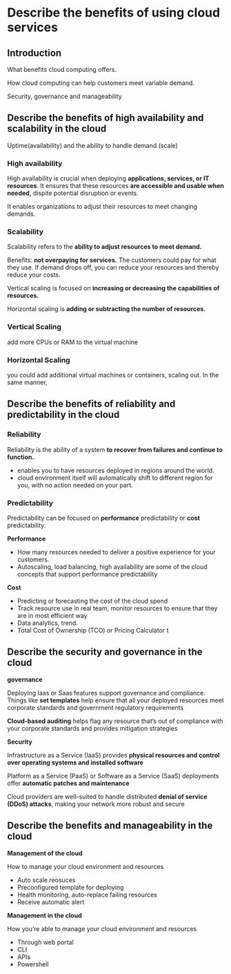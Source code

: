 # Describe the benefits of using cloud services

## Introduction

What benefits cloud computing offers. 

How cloud computing can help customers meet variable demand. 

Security, governance and manageability

## Describe the benefits of high availability and scalability in the cloud

Uptime(availability) and the ability to handle demand (scale)

### High availability

High availability is crucial when deploying **applications, services, or IT resources**. It ensures that these resources **are accessible and usable when needed,** dispite potential disruption or events.

It enables organizations to adjust their resources to meet changing demands.

### Scalability

Scalability refers to the **ability to adjust resources to meet demand.**

Benefits: **not overpaying for services.** The customers could pay for what they use. If demand drops off, you can reduce your resources and thereby reduce your costs.

Vertical scaling is focused on **increasing or decreasing the capabilities of resources.** 

Horizontal scaling is **adding or subtracting the number of resources.**

### **Vertical Scaling**

add more CPUs or RAM to the virtual machine

### Horizontal Scaling

you could add additional virtual machines or containers, scaling out. In the same manner, 

## Describe the benefits of reliability and predictability in the cloud

### **Reliability**

Reliability is the ability of a system **to recover from failures and continue to function.**

- enables you to have resources deployed in regions around the world.
- cloud environment itself will automatically shift to different region for you, with no action needed on your part.

### Predictability

Predictability can be focused on **performance** predictability or **cost** predictability.

**Performance**

- How many resources needed to deliver a positive experience for your customers.
- Autoscaling, load balancing, high availability are some of the cloud concepts that support performance predictability

**Cost**

- Predicting or forecasting the cost of the cloud spend
- Track resource use in real team, monitor resources to ensure that they are in most efficient way
- Data analytics, trend.
- Total Cost of Ownership (TCO) or Pricing Calculator t

## Describe the security and governance in the cloud

**governance**

Deploying Iaas or Saas features support governance and compliance. Things like **set templates** help ensure that all your deployed resources meet corporate standards and government regulatory requirements

**Cloud-based auditing** helps flag any resource that’s out of compliance with your corporate standards and provides mitigation strategies

**Security**

Infrastructure as a Service (IaaS) provides **physical resources and control over operating systems and installed software**

Platform as a Service (PaaS) or Software as a Service (SaaS) deployments offer **automatic patches and maintenance**

Cloud providers are well-suited to handle distributed **denial of service (DDoS) attacks**, making your network more robust and secure

## Describe the benefits and manageability in the cloud

**Management of the cloud**

How to manage your cloud environment and resources

- Auto scale reosuces
- Preconfigured template for deploying
- Health monitoring, auto-replace failing resources
- Receive automatic alert

**Management in the cloud** 

How you’re able to manage your cloud environment and resources

- Through web portal
- CLI
- APIs
- Powershell